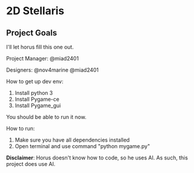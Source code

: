 # 2D Stellaris

## Project Goals

I'll let horus fill this one out.

Project Manager:
@miad2401

Designers:
@nov4marine
@miad2401

How to get up dev env:
1. Install python 3
2. Install Pygame-ce
3. Install Pygame_gui

You should be able to run it now.

How to run:
1. Make sure you have all dependencies installed
2. Open terminal and use command "python mygame.py"

**Disclaimer**: Horus doesn't know how to code, so he uses AI. As such, this project does use AI.